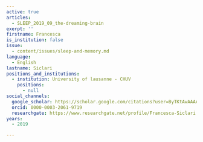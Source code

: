 ```yaml
---
active: true
articles:
  - SLEEP_2019_09_the-dreaming-brain
exerpt: ''
firstname: Francesca
is_institution: false
issue:
  - content/issues/sleep-and-memory.md
language:
  - English
lastname: Siclari
positions_and_institutions:
  - institution: University of lausanne - CHUV
    positions:
      - null
social_channels:
  google_scholar: https://scholar.google.com/citations?user=ByTKtAwAAAAJ&hl=en
  orcid: 0000-0003-2061-9719
  researchgate: https://www.researchgate.net/profile/Francesca-Siclari
years:
  - 2019

---
```

